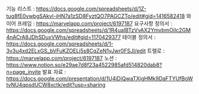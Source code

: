 기능 리스트 : https://docs.google.com/spreadsheets/d/1Z-tug8fE0vwbgSAkvI-iHN7a1zSD8FyztQO7PAGCZTo/edit#gid=1416582418
와이어 프레임 : https://marvelapp.com/project/6197187
요구사항 정의서 : https://docs.google.com/spreadsheets/d/1R4uaIBTzVvAX2YmvbmOiIc2GM4nACrA8JDhSDuxVWhs/edit#gid=1170429377
테이블 정의서 : https://docs.google.com/spreadsheets/d/1-3v3u4xd2ELxGS_bVFuKZOELj5s8CqZeN1yJwr0FSJI/edit
트렐로 : https://marvelapp.com/project/6197187
노션 : https://www.notion.so/e29ae7d8f23a4522985afd514820dab8?n=page_invite
발표 자료 : https://docs.google.com/presentation/d/1U4iDiQwaTXjgHMk9DaFTYUfBoWtvNU4qpsdUCW8xctk/edit?usp=sharing
